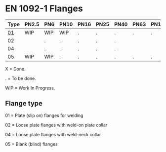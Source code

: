 # EN 1092-1 Flanges

| Type               | PN2.5 | PN6 | PN10 | PN16 | PN25 | PN40 | PN63 | PN100 | PN160 | PN250 | PN320 | PN400 |
|--------------------|-------|-----|------|------|------|------|------|-------|-------|-------|-------|-------|
| [01](01/README.md) | WIP   | WIP | WIP  | .    | .    | .    | .    | .     |       |       |       |       |
| 02                 |       | .   | .    | .    | .    | .    |      |       |       |       |       |       |
| 04                 |       | .   | .    | .    | .    | .    |      |       |       |       |       |       |
| [05](05/README.md) | WIP   | WIP | .    | .    | .    | .    | .    | .     |       |       |       |       |

X = Done.

. = To be done.

WIP = Work In Progress.

## Flange type

01 = Plate (slip on) flanges for welding

02 = Loose plate flanges with weld-on plate collar

04 = Loose plate flanges with weld-neck collar

05 = Blank (blind) flanges
